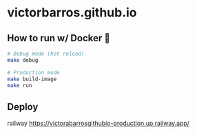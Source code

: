 # victorbarros.github.io

## How to run w/ Docker 🐳

```sh
# Debug mode (hot reload)
make debug

# Production mode
make build-image
make run
```

## Deploy

railway https://victorabarrosgithubio-production.up.railway.app/
